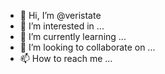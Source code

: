 - 👋 Hi, I’m @veristate
- 👀 I’m interested in ...
- 🌱 I’m currently learning ...
- 💞️ I’m looking to collaborate on ...
- 📫 How to reach me ...

<!---
veristate/veristate is a ✨ special ✨ repository because its `README.md` (this file) appears on your GitHub profile.
You can click the Preview link to take a look at your changes.
--->

